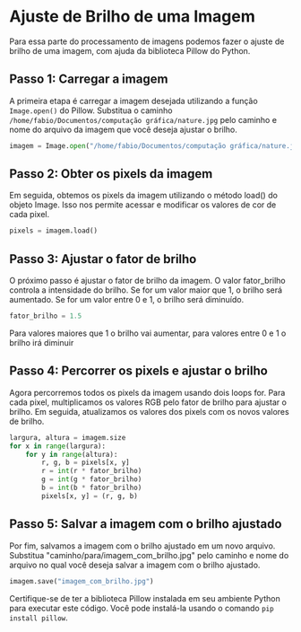 # Ajuste de Brilho de uma Imagem 

Para essa parte do processamento de imagens podemos fazer o ajuste de brilho de uma imagem, com ajuda da biblioteca Pillow do Python.

## Passo 1: Carregar a imagem

A primeira etapa é carregar a imagem desejada utilizando a função `Image.open()` do Pillow. Substitua o caminho `/home/fabio/Documentos/computação gráfica/nature.jpg` pelo caminho e nome do arquivo da imagem que você deseja ajustar o brilho.

```python
imagem = Image.open("/home/fabio/Documentos/computação gráfica/nature.jpg")
```
## Passo 2: Obter os pixels da imagem
Em seguida, obtemos os pixels da imagem utilizando o método load() do objeto Image. Isso nos permite acessar e modificar os valores de cor de cada pixel.

```python
pixels = imagem.load()
```

## Passo 3: Ajustar o fator de brilho

O próximo passo é ajustar o fator de brilho da imagem. O valor fator_brilho controla a intensidade do brilho. Se for um valor maior que 1, o brilho será aumentado. Se for um valor entre 0 e 1, o brilho será diminuído.

```python
fator_brilho = 1.5
```
Para valores maiores que 1 o brilho vai aumentar, para valores entre 0 e 1 o brilho irá diminuir

## Passo 4: Percorrer os pixels e ajustar o brilho
Agora percorremos todos os pixels da imagem usando dois loops for. Para cada pixel, multiplicamos os valores RGB pelo fator de brilho para ajustar o brilho. Em seguida, atualizamos os valores dos pixels com os novos valores de brilho.

```python
largura, altura = imagem.size
for x in range(largura):
    for y in range(altura):
        r, g, b = pixels[x, y]
        r = int(r * fator_brilho)
        g = int(g * fator_brilho)
        b = int(b * fator_brilho)
        pixels[x, y] = (r, g, b)
```
## Passo 5: Salvar a imagem com o brilho ajustado
Por fim, salvamos a imagem com o brilho ajustado em um novo arquivo. Substitua "caminho/para/imagem_com_brilho.jpg" pelo caminho e nome do arquivo no qual você deseja salvar a imagem com o brilho ajustado.

```python
imagem.save("imagem_com_brilho.jpg")
``` 
Certifique-se de ter a biblioteca Pillow instalada em seu ambiente Python para executar este código. Você pode instalá-la usando o comando `pip install pillow`.